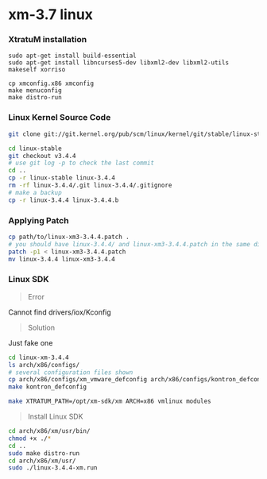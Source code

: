 # xm-3.7 linux


### XtratuM installation
```sg
sudo apt-get install build-essential
sudo apt-get install libncurses5-dev libxml2-dev libxml2-utils makeself xorriso

cp xmconfig.x86 xmconfig
make menuconfig
make distro-run
```


### Linux Kernel Source Code

```sh
git clone git://git.kernel.org/pub/scm/linux/kernel/git/stable/linux-stable.git

cd linux-stable
git checkout v3.4.4
# use git log -p to check the last commit
cd ..
cp -r linux-stable linux-3.4.4
rm -rf linux-3.4.4/.git linux-3.4.4/.gitignore
# make a backup
cp -r linux-3.4.4 linux-3.4.4.b
```

### Applying Patch

```sh
cp path/to/linux-xm3-3.4.4.patch .
# you should have linux-3.4.4/ and linux-xm3-3.4.4.patch in the same directory
patch -p1 < linux-xm3-3.4.4.patch
mv linux-3.4.4 linux-xm3-3.4.4
```

### Linux SDK

> Error

Cannot find drivers/iox/Kconfig

> Solution

Just fake one

```sh
cd linux-xm-3.4.4
ls arch/x86/configs/
# several configuration files shown
cp arch/x86/configs/xm_vmware_defconfig arch/x86/configs/kontron_defconfig
make kontron_defconfig

make XTRATUM_PATH=/opt/xm-sdk/xm ARCH=x86 vmlinux modules
```

> Install Linux SDK

```sh
cd arch/x86/xm/usr/bin/
chmod +x ./*
cd ..
sudo make distro-run
cd arch/x86/xm/usr/
sudo ./linux-3.4.4-xm.run
```
